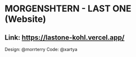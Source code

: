 # MORGENSHTERN - LAST ONE (Website)

## Link: https://lastone-kohl.vercel.app/

Design: @morrterry
Code: @xartya
